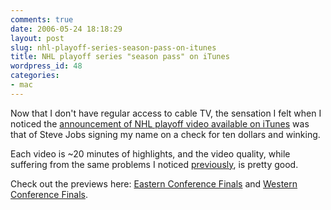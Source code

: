 ```yaml
---
comments: true
date: 2006-05-24 18:18:29
layout: post
slug: nhl-playoff-series-season-pass-on-itunes
title: NHL playoff series "season pass" on iTunes
wordpress_id: 48
categories:
- mac
---
```


Now that I don't have regular access to cable TV, the sensation I felt when I noticed the [announcement of NHL playoff video available on iTunes](http://www.nhl.com/news/2006/05/273278.html) was that of Steve Jobs signing my name on a check for ten dollars and winking.

Each video is ~20 minutes of highlights, and the video quality, while suffering from the same problems I noticed [previously][scrubspost], is pretty good.

Check out the previews here: [Eastern Conference Finals](http://phobos.apple.com/WebObjects/MZStore.woa/wa/viewTVSeason?id=154789015&s;=143441) and [Western Conference Finals](http://phobos.apple.com/WebObjects/MZStore.woa/wa/viewTVSeason?id=154789015&s;=143441).

[scrubspost]:http://michael-mccracken.net/wp/?p=40
